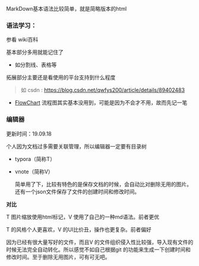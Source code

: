MarkDown基本语法比较简单，就是简略版本的html  

### 语法学习：  

参看 wiki百科

基本部分多用就能记住了

- 如分割线、表格等

拓展部分主要还是看使用的平台支持到什么程度

> 如 csdn : https://blog.csdn.net/qwfys200/article/details/89402483

- [FlowChart](./FlowChart.md) 流程图其实基本没用到，可能是因为不会才不用，故而先记一笔

### 编辑器

更新时间：19.09.18

个人因为文档过多需要关联管理，所以编辑器一定要有目录树

- typora（简称T）

- vnote（简称V） 

    简单用了下，比较有特色的是保存文档的时候，会自动比对删除无用的图片。还有一个json文件保存了文件的创建时间和修改时间。

**对比**

T 图片缩放使用html标记，V 使用了自己的一种md语法。前者更优

T 的风格个人更喜欢，V 的UI比价丑，操作也更复杂。前者偏好

因为已经有很大量写好的文件，而且V 的文件组织侵入性比较强，导入现有文件的时候无法完全自动转化。所以感觉不如自己根据git 的功能来生成一下创建时间和修改时间。至于删除无用图片，可有可无吧。
